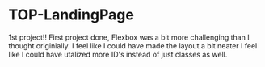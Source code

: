 # TOP-LandingPage
1st project!!
First project done, Flexbox was a bit more challenging than I thought originially. 
I feel like I could have made the layout a bit neater
I feel like I could have utalized more ID's instead of just classes as well.
